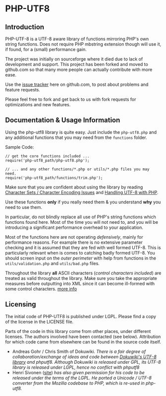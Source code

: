 PHP-UTF8
========

Introduction
------------

PHP-UTF-8 is a UTF-8 aware library of functions mirroring PHP's own string functions. Does not require PHP mbstring extension though will use it, if found, for a (small) performance gain.

The project was initially on sourceforge where it died due to lack of development and support. This project has been forked and moved to github.com so that many more people can actually contribute with more ease.

Use the [issue tracker][1] here on github.com, to post about problems and feature requests.

Please feel free to fork and get back to us with fork requests for optimizations and new features.

Documentation & Usage Information
---------------------------------

Using the php-utf8 library is quite easy. Just include the `php-utf8.php` and any additional functions that you may need from the `functions` folder.

Sample Code:

    // get the core functions included ...
    require('php-utf8_path/php-utf8.php');

    // ... and any other functions/*.php or utils/*.php files you may need.
    require('php-utf8_path/functions/trim.php');

Make sure that you are confident about using the library by reading [Character Sets / Character Encoding Issues][2] and [Handling UTF-8 with PHP][3].

Use these functions **only** if you really need them & you understand **why** you need to use them.

In particular, do not blindly replace all use of PHP's string functions which functions found here. Most of the time you will not need to, and you will be introducing a significant performance overhead to your application.

Most of the functions here are not operating *defensively*, mainly for performance reasons. For example there is no extensive parameter checking and it is assumed that they are fed with well formed UTF-8. This is particularly relevant when is comes to catching badly formed UTF-8. You should screen input on the *outer perimeter* with help from functions in the `utils/validation.php` and `utils/bad.php` files.

Throughout the library **all** ASCII characters (*control characters included*) are treated as valid throughout the library. Make sure you take the appropriate measures before outputting into XML since it can become ill-formed with some control characters. [more info][5]

Licensing
---------
The initial code of PHP-UTF8 is published under LGPL. Please find a copy of the license in the LICENSE file.

Parts of the code in this library come from other places, under different licenses.
The authors involved have been contacted (see below).
Attribution for which code came from elsewhere can be found in the source code itself.

 - Andreas Gohr / Chris Smith of Dokuwiki. *There is a fair degree of collaboration/exchange of ideas and code between [Dokuwiki's UTF-8 library][6] and phputf8. Although Dokuwiki is released under GPL, its UTF-8 library is released under LGPL, hence no conflict with phputf8*
 - Henri Sivonen ([site][7]) *has also given permission for his code to be released under the terms of the LGPL. He ported a Unicode / UTF-8 converter from the Mozilla codebase to PHP, which is re-used in php-utf8.*

  [1]: http://github.com/FSX/php-utf8/issues
  [2]: http://www.phpwact.org/php/i18n/charsets
  [3]: http://www.phpwact.org/php/i18n/utf-8
  [4]: http://www.phpwact.org/php/i18n/utf-8
  [5]: http://hsivonen.iki.fi/producing-xml/#controlchar
  [6]: http://dev.splitbrain.org/view/darcs/dokuwiki/inc/utf8.php
  [7]: http://hsivonen.iki.fi/php-utf8/